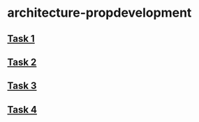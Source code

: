 # architecture-propdevelopment

## [Task 1](./task1/README.md)

## [Task 2](./task2/README.md)

## [Task 3](./task3/README.md)

## [Task 4](./task4/README.md)
